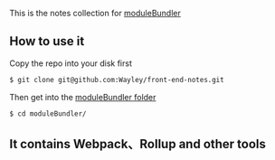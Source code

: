 <!--
 * @Author: wzheng(hb_wangzheng@163.com)
 * @Github: https://github.com/wayley
 * @Company: Fih-ACKN
 * @Date: 2019-09-18 14:05:30
 * @LastEditors: wzheng(hb_wangzheng@163.com)
 * @LastEditTime: 2019-09-18 14:09:53
 * @Description:
 -->

This is the notes collection for [moduleBundler]()

## How to use it

Copy the repo into your disk first

```bash
$ git clone git@github.com:Wayley/front-end-notes.git
```

Then get into the [moduleBundler folder](https://github.com/Wayley/front-end-notes/tree/master/moduleBundler)

```bash
$ cd moduleBundler/
```

## It contains Webpack、Rollup and other tools
